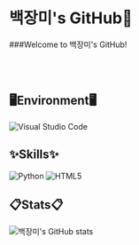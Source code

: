 # 백장미's GitHub🥀
###Welcome to 백장미's GitHub!

<br>
<br>

## 🖥️Environment🖥️

![Visual Studio Code](https://img.shields.io/badge/Visual%20Studio%20Code-0078d7.svg?style=for-the-badge&logo=visual-studio-code&logoColor=white)

## ✨Skills✨

![Python](https://img.shields.io/badge/python-3670A0?style=for-the-badge&logo=python&logoColor=ffdd54)
![HTML5](https://img.shields.io/badge/html5-%23E34F26.svg?style=for-the-badge&logo=html5&logoColor=white)

## 📋Stats📋
![백장미's GitHub stats](https://github-readme-stats.vercel.app/api?username=rose811&show_icons=true&theme=②dark)
